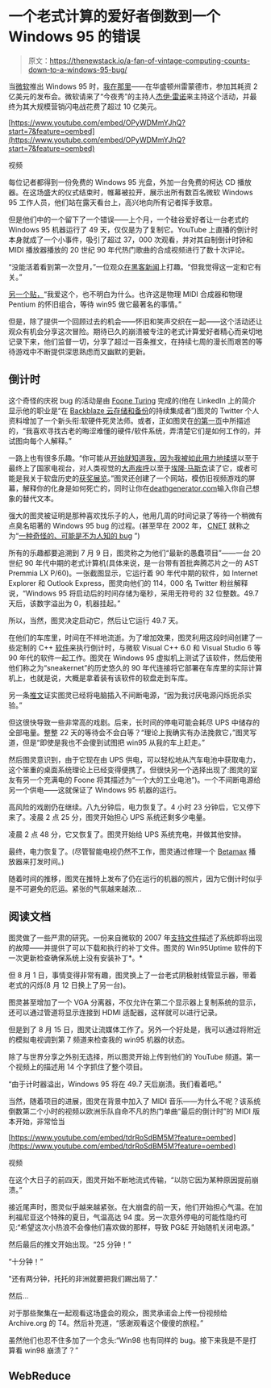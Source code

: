 # 一个老式计算的爱好者倒数到一个 Windows 95 的错误

> 原文：<https://thenewstack.io/a-fan-of-vintage-computing-counts-down-to-a-windows-95-bug/>

当[微软](https://www.microsoft.com/)推出 Windows 95 时，[我在那里](http://www.metroactive.com/archives/cyber/windows.html)——在华盛顿州雷蒙德市，参加其耗资 2 亿美元的发布会。微软请来了“今夜秀”的主持人[杰伊·雷诺](https://twitter.com/jayleno)来主持这个活动，并最终为其大规模营销闪电战花费了超过 10 亿美元。

[https://www.youtube.com/embed/OPyWDMmYJhQ?start=7&feature=oembed](https://www.youtube.com/embed/OPyWDMmYJhQ?start=7&feature=oembed)

视频

每位记者都得到一份免费的 Windows 95 光盘，外加一台免费的柯达 CD 播放器。在这场盛大的仪式结束时，帷幕被拉开，展示出所有数百名微软 Windows 95 工作人员，他们站在露天看台上，高兴地向所有记者挥手致意。

但是他们中的一个留下了一个错误——上个月，一个硅谷爱好者让一台老式的 Windows 95 机器运行了 49 天，仅仅是为了复制它。YouTube 上直播的倒计时本身就成了一个小事件，吸引了超过 37，000 次观看，并对其自制倒计时钟和 MIDI 播放器播放的 20 世纪 90 年代热门歌曲的合成视频进行了数十次评论。

“没能活着看到第一次登月，”一位观众[在](https://news.ycombinator.com/item?id=28340479)[黑客新闻](https://news.ycombinator.com/)上打趣。“但我觉得这一定和它有关。”

[另一个贴，](https://news.ycombinator.com/item?id=28340734)“我爱这个，也不明白为什么。也许这是物理 MIDI 合成器和物理 Pentium 的怀旧组合，等待 win95 做它最著名的事情。”

但是，除了提供一个回顾过去的机会——怀旧和笑声交织在一起——这个活动还让观众有机会分享这次冒险。期待已久的崩溃被专注的老式计算爱好者精心而亲切地记录下来，他们监督一切，分享了超过一百条推文，在持续七周的漫长而艰苦的等待游戏中不断提供深思熟虑而又幽默的更新。

## 倒计时

这个奇怪的庆祝 bug 的活动是由 [Foone Turing](https://www.linkedin.com/in/foone-turing-7921a2100/) 完成的(他在 LinkedIn 上的简介显示他的职业是“在 [Backblaze 云存储和备份](https://www.backblaze.com/)的持续集成者”)图灵的 Twitter 个人资料增加了一个新头衔:软硬件死灵法师。或者，正如图灵在[的第一页](https://www.patreon.com/foone)中所描述的，“我喜欢寻找古老的晦涩难懂的硬件/软件系统，弄清楚它们是如何工作的，并试图向每个人解释。”

一路上也有很多乐趣。“你可能从[开始就知道我，因为我被如此用力地揉搓](https://twitter.com/Foone/status/977749963210813440)以至于最终上了国家电视台，对人类视觉的[大声疾呼](https://twitter.com/i/events/1016910004262088704)以至于[埃隆·马斯克](https://twitter.com/elonmusk)读了它，或者可能是我关于软盘历史的[获奖展览](https://twitter.com/Foone/status/1025778067858321408)。”图灵还创建了一个网站，模仿旧视频游戏的屏幕，解释你的化身是如何死亡的，同时让你在[deathgenerator.com](https://deathgenerator.com/)输入你自己想象的替代文本。

强大的图灵被证明是那种喜欢找乐子的人，他用几周的时间记录了等待一个稍微有点臭名昭著的 Windows 95 bug 的过程。(甚至早在 2002 年， [CNET](https://www.cnet.com/) 就称之为“[一种奇怪的、可能是不为人知的 bug](https://www.cnet.com/news/windows-may-crash-after-49-7-days/) ”)

所有的乐趣都要追溯到 7 月 9 日，图灵称之为他们“最新的愚蠢项目”——一台 20 世纪 90 年代中期的老式计算机(具体来说，是一台带有首批奔腾芯片之一的 AST Premmia LX P/60)。一张截图显示，它运行着 90 年代中期的软件，如 Internet Explorer 和 Outlook Express，图灵向他们的 114，000 名 Twitter 粉丝解释说，“Windows 95 将启动后的时间存储为毫秒，采用无符号的 32 位整数。49.7 天后，该数字溢出为 0，机器挂起。”

所以，当然，图灵决定启动它，然后让它运行 49.7 天。

在他们的车库里，时间在不祥地流逝。为了增加效果，图灵利用这段时间创建了一些定制的 C++ [软件](https://github.com/foone/Win95Uptime)来执行倒计时，与微软 Visual C++ 6.0 和 Visual Studio 6 等 90 年代的软件一起工作。图灵在 Windows 95 虚拟机上测试了该软件，然后使用他们称之为“sneakernet”的历史悠久的 90 年代连接将它部署在车库里的实际计算机上，也就是说，大概是拿着装有该软件的软盘走到车库。

另一条[推文](https://twitter.com/Foone/status/1413718723249074180)证实图灵已经将电脑插入不间断电源，“因为我讨厌电源闪烁扼杀实验。”

但这很快导致一些非常高的戏剧。后来，长时间的停电可能会耗尽 UPS 中储存的全部电量。整整 22 天的等待会不会白等？“理论上我确实有办法挽救它，”图灵写道，但是“即使是我也不会傻到试图把 win95 从我的车上赶走。”

然后图灵意识到，由于它现在由 UPS 供电，可以轻松地从汽车电池中获取电力，这个笨重的桌面系统理论上已经变得便携了。但很快另一个选择出现了:图灵的室友有另一个充满电的 Foone 将其描述为“一个大的工业电池”)。一个不间断电源给另一个供电——这就保证了 Windows 95 机器的运行。

高风险的戏剧仍在继续。八九分钟后，电力恢复了。4 小时 23 分钟后，它又停下来了。凌晨 2 点 25 分，图灵开始担心 UPS 系统还剩多少电量。

凌晨 2 点 48 分，它又恢复了。图灵开始给 UPS 系统充电，并做其他安排。

最终，电力恢复了。(尽管智能电视仍然不工作，图灵通过修理一个 [Betamax](https://en.wikipedia.org/wiki/Betamax) 播放器来打发时间。)

随着时间的推移，图灵在推特上发布了仍在运行的机器的照片，因为它倒计时似乎是不可避免的厄运。紧张的气氛越来越浓…

## 阅读文档

图灵做了一些严肃的研究。一份来自微软的 2007 年[支持文件](https://web.archive.org/web/20100902051737/http://support.microsoft.com/kb/216641)描述了系统即将出现的故障——并提供了可以下载和执行的补丁文件。图灵的 Win95Uptime 软件的下一次更新检查确保系统上没有安装补丁*。*

但 8 月 1 日，事情变得非常有趣，图灵换上了一台老式阴极射线管显示器，带着老式的闪烁(8 月 12 日换上了另一台)。

图灵甚至增加了一个 VGA 分离器，不仅允许在第二个显示器上复制系统的显示，还可以通过管道将显示连接到 HDMI 适配器，这样就可以进行记录。

但是到了 8 月 15 日，图灵让流媒体工作了。另外一个好处是，我可以通过将附近的模拟电视调到第 7 频道来检查我的 win95 机器的状态。

除了与世界分享之外别无选择，所以图灵开始上传到他们的 YouTube 频道。第一个视频上的描述用 14 个字抓住了整个项目。

“由于计时器溢出，Windows 95 将在 49.7 天后崩溃。我们看着吧。”

当然，随着项目的进展，图灵在背景中加入了 MIDI 音乐——为什么不呢？该系统倒数第二个小时的视频以欧洲乐队自命不凡的热门单曲“最后的倒计时”的 MIDI 版本开始，非常恰当

[https://www.youtube.com/embed/tdrRoSdBM5M?feature=oembed](https://www.youtube.com/embed/tdrRoSdBM5M?feature=oembed)

视频

在这个大日子的前四天，图灵开始不断地流式传输，“以防它因为某种原因提前崩溃。”

接近尾声时，图灵似乎越来越紧张。在大崩盘的前一天，他们开始担心气温。在加利福尼亚这个特殊的夏日，气温高达 94 度。另一次意外停电的可能性隐约可见:“希望这次小热浪不会像他们喜欢做的那样，导致 PG&E 开始随机关闭电源。”

然后最后的推文开始出现。“25 分钟！”

“十分钟！”

"还有两分钟，托托的非洲就要把我们踢出局了."

然后…

对于那些聚集在一起观看这场盛会的观众，图灵承诺会上传一份视频给 Archive.org 的 T4。然后补充道，“感谢观看这个傻傻的旅程。”

虽然他们也忍不住多加了一个念头:“Win98 也有同样的 bug。接下来我是不是打算看 win98 崩溃了？”

## WebReduce

<svg xmlns:xlink="http://www.w3.org/1999/xlink" viewBox="0 0 68 31" version="1.1"><title>Group</title> <desc>Created with Sketch.</desc></svg>